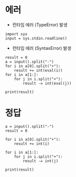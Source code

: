 # 에러
- 런타임 에러 (TypeError) 발생
```
import sys
input = sys.stdin.readline()
```
- 	런타임 에러 (SyntaxError) 발생
```
result = 0
a = input().split("-")
for i in a[0].split("+"):
    result += int(eval(i))
for i in a[1:]:
    for j in i.split("+"):
        result -= int(eval(j))

print(result)
```
# 정답
```
a = input().split("-")
result = 0

for i in a[0].split("+"):
    result += int(i)

for i in a[1:]:
    for j in i.split("+"):
        result -= int(j)

print(result)
```